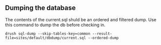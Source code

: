 ## Dumping the database

The contents of the current.sql shuld be an ordered and filtered dump.  Use this command to dump the db before checking in.

    drush sql-dump --skip-tables-key=common --result-file=sites/default/dbdump/current.sql --ordered-dump
